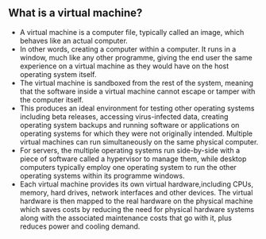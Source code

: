 ## What is a virtual machine?
 
  - A virtual machine is a computer file, typically called an image, which behaves like an actual computer. 
  - In other words, creating a computer within a computer. It runs in a window, much like any other programme, giving the end user the same experience on a virtual machine as they would have on the host operating system itself. 
  - The virtual machine is sandboxed from the rest of the system, meaning that the software inside a virtual machine cannot escape or tamper with the computer itself. 
  - This produces an ideal environment for testing other operating systems including beta releases, accessing virus-infected data, creating operating system backups and running software or applications on operating systems for which they were not originally intended. 
  Multiple virtual machines can run simultaneously on the same physical computer. 
  - For servers, the multiple operating systems run side-by-side with a piece of software called a hypervisor to manage them, while desktop computers typically employ one operating system to run the other operating systems within its programme windows. 
  - Each virtual machine provides its own virtual hardware,including CPUs, memory, hard drives, network interfaces and other devices. The virtual hardware is then mapped to the real hardware on the physical machine which saves costs by reducing the need for physical hardware systems along with the associated maintenance costs that go with it, plus reduces power and cooling demand.
